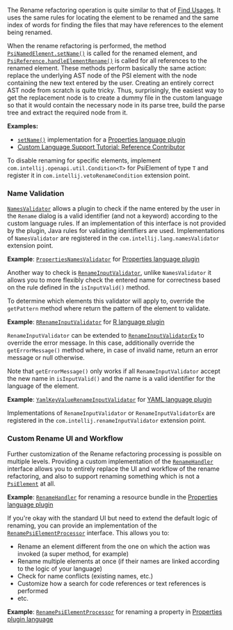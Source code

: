 [//]: # (title: Rename Refactoring)

<!-- Copyright 2000-2022 JetBrains s.r.o. and other contributors. Use of this source code is governed by the Apache 2.0 license that can be found in the LICENSE file. -->

The Rename refactoring operation is quite similar to that of [Find Usages](find_usages.md).
It uses the same rules for locating the element to be renamed and the same index of words for finding the files that may have references to the element being renamed.

When the rename refactoring is performed, the method [`PsiNamedElement.setName()`](upsource:///platform/core-api/src/com/intellij/psi/PsiNamedElement.java) is called for the renamed element, and [`PsiReference.handleElementRename()`](upsource:///platform/core-api/src/com/intellij/psi/PsiReference.java) is called for all references to the renamed element.
These methods perform basically the same action: replace the underlying AST node of the PSI element with the node containing the new text entered by the user.
Creating an entirely correct AST node from scratch is quite tricky.
Thus, surprisingly, the easiest way to get the replacement node is to create a dummy file in the custom language so that it would contain the necessary node in its parse tree, build the parse tree and extract the required node from it.

**Examples:**
- [`setName()`](upsource:///plugins/properties/properties-psi-impl/src/com/intellij/lang/properties/psi/impl/PropertyImpl.java) implementation for a [Properties language plugin](upsource:///plugins/properties)
- [Custom Language Support Tutorial: Reference Contributor](reference_contributor.md)

To disable renaming for specific elements, implement `com.intellij.openapi.util.Condition<T>` for PsiElement of type `T` and register it in `com.intellij.vetoRenameCondition` extension point.

### Name Validation
[`NamesValidator`](upsource:///platform/analysis-api/src/com/intellij/lang/refactoring/NamesValidator.java) allows a plugin to check if the name entered by the user in the `Rename` dialog is a valid identifier (and not a keyword) according to the custom language rules.
If an implementation of this interface is not provided by the plugin, Java rules for validating identifiers are used.
Implementations of `NamesValidator` are registered in the `com.intellij.lang.namesValidator` extension point.

**Example**:
[`PropertiesNamesValidator`](upsource:///plugins/properties/src/com/intellij/lang/properties/PropertiesNamesValidator.java) for [Properties language plugin](upsource:///plugins/properties)

Another way to check is [`RenameInputValidator`](upsource:///platform/refactoring/src/com/intellij/refactoring/rename/RenameInputValidator.java), unlike `NamesValidator` it allows you to more flexibly check the entered name for correctness based on the rule defined in the `isInputValid()` method.

To determine which elements this validator will apply to, override the `getPattern` method where return the pattern of the element to validate.

**Example**:
[`RRenameInputValidator`](https://github.com/JetBrains/Rplugin/blob/71d42295a9d493aa80bd2cd16a3d57e08ee0cec0/src/org/jetbrains/r/refactoring/rename/RRenameInputValidator.kt) for [R language plugin](https://github.com/JetBrains/Rplugin)

`RenameInputValidator` can be extended to [`RenameInputValidatorEx`](upsource:///platform/refactoring/src/com/intellij/refactoring/rename/RenameInputValidatorEx.java) to override the error message. In this case, additionally override the `getErrorMessage()` method where, in case of invalid name, return an error message or null otherwise.

Note that `getErrorMessage()` only works if all `RenameInputValidator` accept the new name in `isInputValid()` and the name is a valid identifier for the language of the element.

**Example**:
[`YamlKeyValueRenameInputValidator`](upsource:///plugins/yaml/src/org/jetbrains/yaml/refactoring/rename/YamlKeyValueRenameInputValidator.java) for [YAML language plugin](upsource:///plugins/yaml)

Implementations of `RenameInputValidator` or `RenameInputValidatorEx` are registered in the `com.intellij.renameInputValidator` extension point.

### Custom Rename UI and Workflow
Further customization of the Rename refactoring processing is possible on multiple levels.
Providing a custom implementation of the [`RenameHandler`](upsource:///platform/refactoring/src/com/intellij/refactoring/rename/RenameHandler.java) interface allows you to entirely replace the UI and workflow of the rename refactoring, and also to support renaming something which is not a [`PsiElement`](upsource:///platform/core-api/src/com/intellij/psi/PsiElement.java) at all.

**Example**:
[`RenameHandler`](upsource:///plugins/properties/properties-resource-bundle-editor/src/com/intellij/lang/properties/refactoring/rename/ResourceBundleFromEditorRenameHandler.java) for renaming a resource bundle in the [Properties language plugin](upsource:///plugins/properties)

If you're okay with the standard UI but need to extend the default logic of renaming, you can provide an implementation of the [`RenamePsiElementProcessor`](upsource:///platform/lang-impl/src/com/intellij/refactoring/rename/RenamePsiElementProcessor.java) interface.
This allows you to:

* Rename an element different from the one on which the action was invoked (a super method, for example)
* Rename multiple elements at once (if their names are linked according to the logic of your language)
* Check for name conflicts (existing names, etc.)
* Customize how a search for code references or text references is performed
* etc.

**Example**:
[`RenamePsiElementProcessor`](upsource:///plugins/properties/src/com/intellij/lang/properties/refactoring/rename/RenamePropertyProcessor.java) for renaming a property in [Properties plugin language](upsource:///plugins/properties)

